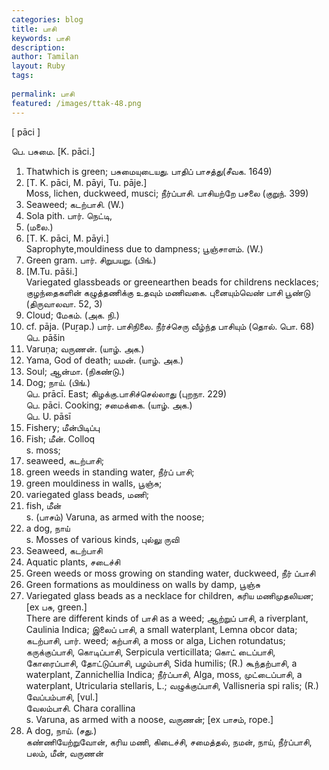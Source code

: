 ```yaml
---
categories: blog
title: பாசி
keywords: பாசி
description: 
author: Tamilan
layout: Ruby
tags: 
 
permalink: பாசி
featured: /images/ttak-48.png
---
```

  
[ pāci ]  
  
பெ. பசுமை. [K. pāci.]  
1. Thatwhich is green; பசுமையுடையது. பாதிப் பாசத்து(சீவக. 1649)  
2. [T. K. pāci, M. pāyi, Tu. pāje.]  
Moss, lichen, duckweed, musci; நீர்ப்பாசி. பாசியற்றே பசலை (குறுந். 399)  
3. Seaweed; கடற்பாசி. (W.)  
4. Sola pith. பார். நெட்டி,  
5. (மலை.)  
5. [T. K. pāci, M. pāyi.]  
Saprophyte,mouldiness due to dampness; பூஞ்சாளம். (W.)  
6. Green gram. பார். சிறுபயறு. (பிங்.)  
7. [M.Tu. pāši.]  
Variegated glassbeads or greenearthen beads for childrens necklaces; குழந்தைகளின் கழுத்தணிக்கு உதவும் மணிவகை. புனையும்வெண் பாசி பூண்டு (திருவாலவா. 52, 3)  
8. Cloud; மேகம். (அக. நி.)  
9. cf. pāja. (Puṟap.) பார். பாசிநிலை. நீர்ச்செரு வீழ்ந்த பாசியும் (தொல். பொ. 68)  
பெ. pāšin  
1. Varuṇa; வருணன். (யாழ். அக.)  
2. Yama, God of death; யமன். (யாழ். அக.)  
3. Soul; ஆன்மா. (நிகண்டு.)  
4. Dog; நாய். (பிங்.)  
பெ. prācī. East; கிழக்கு.பாசிச்செல்லாது (புறநா. 229)  
பெ. pāci. Cooking; சமைக்கை. (யாழ். அக.)  
பெ. U. pāsī  
1. Fishery; மீன்பிடிப்பு  
2. Fish; மீன். Colloq  
s. moss;  
2. seaweed, கடற்பாசி;  
3. green weeds in standing water, நீர்ப் பாசி;  
4. green mouldiness in walls, பூஞ்சு;  
5. variegated glass beads, மணி;  
6. fish, மீன்  
s. (பாசம்) Varuna, as armed with the noose;  
2. a dog, நாய்  
s. Mosses of various kinds, புல்லு ருவி  
2. Seaweed, கடற்பாசி  
3. Aquatic plants, சடைச்சி  
4. Green weeds or moss growing on standing water, duckweed, நீர் ப்பாசி  
5. Green formations as mouldiness on walls by damp, பூஞ்சு  
6. Variegated glass beads as a necklace for children, கரிய மணிமுதலியன; [ex பசு, green.]  
There are different kinds of பாசி as a weed; ஆற்றுப் பாசி, a riverplant, Caulinia Indica; இலைப் பாசி, a small waterplant, Lemna obcor data; கடற்பாசி, பார். weed; கற்பாசி, a moss or alga, Lichen rotundatus; கருக்குப்பாசி, கொடிப்பாசி, Serpicula verticillata; கொட் டைப்பாசி, கோரைப்பாசி, தோட்டுப்பாசி, பழம்பாசி, Sida humilis; (R.) கூந்தற்பாசி, a waterplant, Zannichellia Indica; நீர்ப்பாசி, Alga, moss, முட்டைப்பாசி, a waterplant, Utricularia stellaris, L.; வழுக்குப்பாசி, Vallisneria spi ralis; (R.) வேப்பம்பாசி, [vul.]  
வேலம்பாசி. Chara corallina  
s. Varuna, as armed with a noose, வருணன்; [ex பாசம், rope.]  
2. A dog, நாய். (சது.)  
கண்ணியேற்றுவோன், கரிய மணி, கிடைச்சி, சமைத்தல், நமன், நாய், நீர்ப்பாசி, பலம், மீன், வருணன்